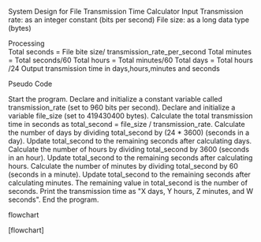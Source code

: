 
System Design for File Transmission Time Calculator
Input
Transmission rate: as an integer constant (bits per second)
File size: as a long data type (bytes)

Processing  
Total seconds =  File bite size/ transmission_rate_per_second 
Total minutes = Total seconds/60
Total hours = Total minutes/60
Total days =  Total hours /24
Output 
transmission time in days,hours,minutes and seconds 

Pseudo Code

Start the program.
Declare and initialize a constant variable called transmission_rate (set to 960 bits per second).
Declare and initialize a variable file_size (set to 419430400 bytes).
Calculate the total transmission time in seconds as total_second = file_size / transmission_rate.
Calculate the number of days by dividing total_second by (24 * 3600) (seconds in a day).
Update total_second to the remaining seconds after calculating days.
Calculate the number of hours by dividing total_second by 3600 (seconds in an hour).
Update total_second to the remaining seconds after calculating hours.
Calculate the number of minutes by dividing total_second by 60 (seconds in a minute).
Update total_second to the remaining seconds after calculating minutes.
The remaining value in total_second is the number of seconds.
Print the transmission time as "X days, Y hours, Z minutes, and W seconds".
End the program.


flowchart

[flowchart]
